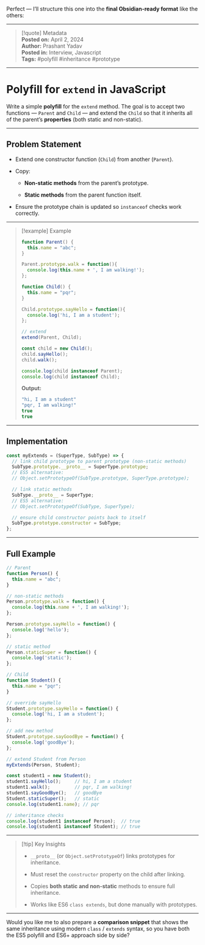 Perfect — I’ll structure this one into the **final Obsidian-ready format** like the others:

---

> [!quote] Metadata  
> **Posted on:** April 2, 2024  
> **Author:** Prashant Yadav  
> **Posted in:** Interview, Javascript  
> **Tags:** #polyfill #inheritance #prototype

---

# Polyfill for `extend` in JavaScript

Write a simple **polyfill** for the `extend` method. The goal is to accept two functions — `Parent` and `Child` — and extend the `Child` so that it inherits all of the parent’s **properties** (both static and non-static).

---

## Problem Statement

- Extend one constructor function (`Child`) from another (`Parent`).
    
- Copy:
    
    - **Non-static methods** from the parent’s prototype.
        
    - **Static methods** from the parent function itself.
        
- Ensure the prototype chain is updated so `instanceof` checks work correctly.
    

---

> [!example] Example
> 
> ```javascript
> function Parent() {
>   this.name = "abc";
> }
> 
> Parent.prototype.walk = function(){
>   console.log(this.name + ', I am walking!');
> };
> 
> function Child() {
>   this.name = "pqr";
> }
> 
> Child.prototype.sayHello = function(){
>   console.log('hi, I am a student');
> };
> 
> // extend
> extend(Parent, Child);
> 
> const child = new Child();
> child.sayHello();
> child.walk();
> 
> console.log(child instanceof Parent);
> console.log(child instanceof Child);
> ```
> 
> **Output:**
> 
> ```javascript
> "hi, I am a student"
> "pqr, I am walking!"
> true
> true
> ```

---

## Implementation

```javascript
const myExtends = (SuperType, SubType) => {
  // link child prototype to parent prototype (non-static methods)
  SubType.prototype.__proto__ = SuperType.prototype;
  // ES5 alternative:
  // Object.setPrototypeOf(SubType.prototype, SuperType.prototype);

  // link static methods
  SubType.__proto__ = SuperType;
  // ES5 alternative:
  // Object.setPrototypeOf(SubType, SuperType);

  // ensure child constructor points back to itself
  SubType.prototype.constructor = SubType;
};
```

---

## Full Example

```javascript
// Parent
function Person() {
  this.name = "abc";
}

// non-static methods
Person.prototype.walk = function() {
  console.log(this.name + ', I am walking!');
};

Person.prototype.sayHello = function() {
  console.log('hello');
};

// static method
Person.staticSuper = function() {
  console.log('static');
};

// Child
function Student() {
  this.name = "pqr";
}

// override sayHello
Student.prototype.sayHello = function() {
  console.log('hi, I am a student');
};

// add new method
Student.prototype.sayGoodBye = function() {
  console.log('goodBye');
};

// extend Student from Person
myExtends(Person, Student);

const student1 = new Student();
student1.sayHello();     // hi, I am a student
student1.walk();         // pqr, I am walking!
student1.sayGoodBye();   // goodBye
Student.staticSuper();   // static
console.log(student1.name); // pqr

// inheritance checks
console.log(student1 instanceof Person);  // true
console.log(student1 instanceof Student); // true
```

---

> [!tip] Key Insights
> 
> - `__proto__` (or `Object.setPrototypeOf`) links prototypes for inheritance.
>     
> - Must reset the `constructor` property on the child after linking.
>     
> - Copies **both static and non-static** methods to ensure full inheritance.
>     
> - Works like ES6 `class extends`, but done manually with prototypes.
>     

---

Would you like me to also prepare a **comparison snippet** that shows the same inheritance using modern `class` / `extends` syntax, so you have both the ES5 polyfill and ES6+ approach side by side?